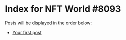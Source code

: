 # Index for NFT World #8093
Posts will be displayed in the order below:

- [Your first post](./001-first.md)

